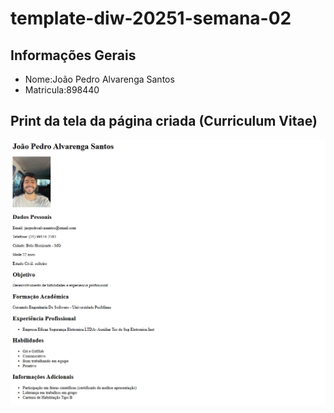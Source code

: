 # template-diw-20251-semana-02

## Informações Gerais
- Nome:João Pedro Alvarenga Santos
- Matricula:898440

## Print da tela da página criada (Curriculum Vitae)

![Print da tela do currículo](public/print-curriculo.png)
